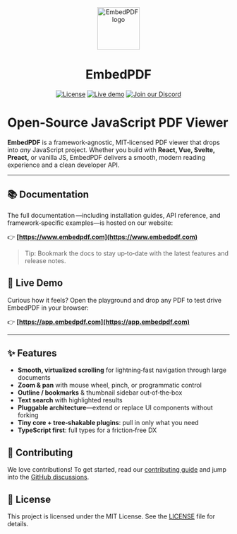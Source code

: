 <div align="center">
  <a href="https://www.embedpdf.com">
    <img alt="EmbedPDF logo" src="https://www.embedpdf.com/logo-192.png" height="96">
  </a>

  <h1>EmbedPDF</h1>

  <!-- Badges -->

  <a href="https://github.com/embedpdf/embed-pdf-viewer/blob/main/LICENSE"><img alt="License" src="https://img.shields.io/npm/l/@embedpdf/pdfium.svg?style=for-the-badge&labelColor=000000"></a>
  <a href="https://snippet.embedpdf.com/"><img alt="Live demo" src="https://img.shields.io/badge/Try%20the%20Live%20Demo-ff1493.svg?style=for-the-badge&labelColor=000000"></a>
  <a href="https://discord.gg/mHHABmmuVU"><img alt="Join our Discord" src="https://img.shields.io/discord/1351694551047475313?logo=discord&style=for-the-badge&labelColor=000000"></a>
</div>

# Open‑Source JavaScript PDF Viewer

**EmbedPDF** is a framework‑agnostic, MIT‑licensed PDF viewer that drops into *any* JavaScript project. Whether you build with **React, Vue, Svelte, Preact,** or vanilla JS, EmbedPDF delivers a smooth, modern reading experience and a clean developer API.

---

## 📚 Documentation

The full documentation —including installation guides, API reference, and framework‑specific examples—is hosted on our website:

👉 **[https://www.embedpdf.com](https://www.embedpdf.com)**

> Tip: Bookmark the docs to stay up‑to‑date with the latest features and release notes.

## 🚀 Live Demo

Curious how it feels? Open the playground and drop any PDF to test drive EmbedPDF in your browser:

👉 **[https://app.embedpdf.com](https://app.embedpdf.com)**

---

## ✨ Features

* **Smooth, virtualized scrolling** for lightning‑fast navigation through large documents
* **Zoom & pan** with mouse wheel, pinch, or programmatic control
* **Outline / bookmarks** & thumbnail sidebar out‑of‑the‑box
* **Text search** with highlighted results
* **Pluggable architecture**—extend or replace UI components without forking
* **Tiny core + tree‑shakable plugins**: pull in only what you need
* **TypeScript first**: full types for a friction‑free DX

## 🤝 Contributing

We love contributions! To get started, read our [contributing guide](CONTRIBUTING.md) and jump into the [GitHub discussions](https://github.com/embedpdf/embed-pdf-viewer/discussions).

## 📄 License

This project is licensed under the MIT License. See the [LICENSE](LICENSE) file for details.

